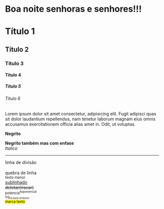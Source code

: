 <!DOCTYPE html>
<html lang="pt-br">
<head>
    <meta charset="UTF-8">
    <meta name="viewport" content="width=device-width, initial-scale=1.0">
    <meta name="description" content="Site para treino de hmtl!">
    <meta name="Keywords" content="site,html,ranking,visualização">
    <meta name="author" content="Gustavo Henrique Pereira da Silva">
    <title>Document</title>
</head>
    <h1> Boa noite senhoras e senhores!!! </h1>
<body>
    <h1 <a href="#aq">Título 1</a></h1>
    <h2>Título 2</h2>
    <h3>Título 3</h3>
    <h4>Título 4</h4>
    <h5>Título 5</h5>
    <h6>Título 6</h6>
    <p>Lorem ipsum dolor sit amet consectetur, adipisicing elit. Fugit adipisci quas sit dolor laudantium repellendus, nam tenetur laborum magnam eius omnis accusamus exercitationem officia alias amet in. Odit, ut voluptas.</p>
    <p><b>Negrito</b></P>
    <strong>Negrito também mas com enfase</strong><br>
    <i>Italico</i><br>
    <hr> linha de divisão<br>
    <br> quebra de linha <br>
    <small>texto menor</small><br>
    <u>sublinhado</u><br>
    <div id="aq" class="aq">
        <del>deletar(riscar)</del><br>
    </div>
    <sup>potencia<sup>exponencial</sup><br>
    <sub>log<sub>na base embaixo</sub></sub><br>
    <mark>marca texto</mark><br>
</body>
<body>
    
</body>

</html>  
